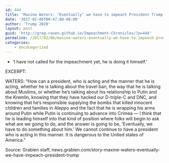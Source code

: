 ```yaml
---
id: 444
title: 'Maxine Waters: ‘Eventually’ we have to impeach President Trump'
date: '2017-02-06T09:47:00-08:00'
author: 'Trump 2020'
layout: post
guid: 'http://greg-raven.github.io/Impeachment-Chronicles/?p=444'
permalink: /2017/02/06/maxine-waters-eventually-we-have-to-impeach-president-trump/
categories:
    - Uncategorized
---
```


- ‘I have not called for the impeachment yet, he is doing it himself.’

EXCERPT:

WATERS: “How can a president, who is acting and the manner that he is acting, whether he is talking about the travel ban, the way that he is talking about Muslims, or whether he’s talking about his relationship to Putin and the Kremlin, knowing that they have hacked our D-triple-C and DNC, and knowing that he’s responsible supplying the bombs that killed innocent children and families in Aleppo and the fact that he is wrapping his arms around Putin while Putin is continuing to advance into Crimea — I think that he is leading himself into that kind of position where folks will begin to ask what are we going to do, and the answer is going to be, ‘Eventually, we have to do something about him.’ We cannot continue to have a president who is acting in this manner. It is dangerous to the United states of America.”

Source: Grabien staff, news.grabien.com/story-maxine-waters-eventually-we-have-impeach-president-trump